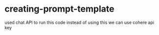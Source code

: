 # creating-prompt-template
used chat API to run this code instead of using this we can use cohere api key
